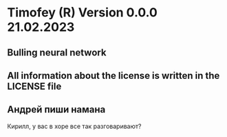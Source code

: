 # Timofey (R) Version 0.0.0 21.02.2023
Bulling neural network
-
All information about the license is written in the LICENSE file
-
Андрей пиши намана
-
Кирилл, у вас в хоре все так разговаривают?
